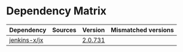 # Dependency Matrix

Dependency | Sources | Version | Mismatched versions
---------- | ------- | ------- | -------------------
[jenkins-x/jx](https://github.com/jenkins-x/jx.git) |  | [2.0.731](https://github.com/jenkins-x/jx/releases/tag/v2.0.731) | 
